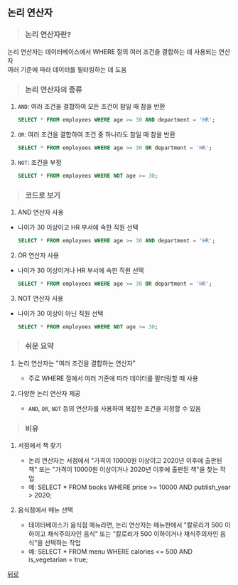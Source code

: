 ## 논리 연산자
> ### 논리 연산자란?
논리 연산자는 데이터베이스에서 WHERE 절의 여러 조건을 결합하는 데 사용되는 연산자</br>
여러 기준에 따라 데이터를 필터링하는 데 도움

> ### 논리 연산자의 종류
1. `AND`: 여러 조건을 결합하여 모든 조건이 참일 때 참을 반환
    ```sql
    SELECT * FROM employees WHERE age >= 30 AND department = 'HR';
    ```

2. `OR`: 여러 조건을 결합하여 조건 중 하나라도 참일 때 참을 반환
    ```sql
    SELECT * FROM employees WHERE age >= 30 OR department = 'HR';
    ```

3. `NOT`: 조건을 부정
    ```sql
    SELECT * FROM employees WHERE NOT age >= 30;
    ```

> ### 코드로 보기
1. AND 연산자 사용
- 나이가 30 이상이고 HR 부서에 속한 직원 선택
    ```sql
    SELECT * FROM employees WHERE age >= 30 AND department = 'HR';
    ```

2. OR 연산자 사용
- 나이가 30 이상이거나 HR 부서에 속한 직원 선택
    ```sql
    SELECT * FROM employees WHERE age >= 30 OR department = 'HR';
    ```

3. NOT 연산자 사용
- 나이가 30 이상이 아닌 직원 선택
    ```sql
    SELECT * FROM employees WHERE NOT age >= 30;
    ```

> ### 쉬운 요약
1. 논리 연산자는 "여러 조건을 결합하는 연산자"
    - 주로 WHERE 절에서 여러 기준에 따라 데이터를 필터링할 때 사용

2. 다양한 논리 연산자 제공
    - `AND`, `OR`, `NOT` 등의 연산자를 사용하여 복잡한 조건을 지정할 수 있음

> ### 비유
1. 서점에서 책 찾기
    - 논리 연산자는 서점에서 "가격이 10000원 이상이고 2020년 이후에 출판된 책" 또는 "가격이 10000원 이상이거나 2020년 이후에 출판된 책"을 찾는 작업
    - 예: SELECT * FROM books WHERE price >= 10000 AND publish_year > 2020;

2. 음식점에서 메뉴 선택
    - 데이터베이스가 음식점 메뉴라면, 논리 연산자는 메뉴판에서 "칼로리가 500 이하이고 채식주의자인 음식" 또는 "칼로리가 500 이하이거나 채식주의자인 음식"을 선택하는 작업
    - 예: SELECT * FROM menu WHERE calories <= 500 AND is_vegetarian = true;

[뒤로](mysql.md)
